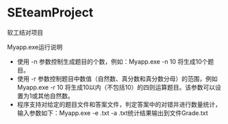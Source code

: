 # SEteamProject
软工结对项目

Myapp.exe运行说明
- 使用 -n 参数控制生成题目的个数，例如：Myapp.exe -n 10  将生成10个题目。
- 使用 -r 参数控制题目中数值（自然数、真分数和真分数分母）的范围，例如Myapp.exe -r 10   将生成10以内（不包括10）的四则运算题目。该参数可以设置为1或其他自然数。
- 程序支持对给定的题目文件和答案文件，判定答案中的对错并进行数量统计，输入参数如下：Myapp.exe -e <exercisefile>.txt -a <answerfile>.txt统计结果输出到文件Grade.txt
        
